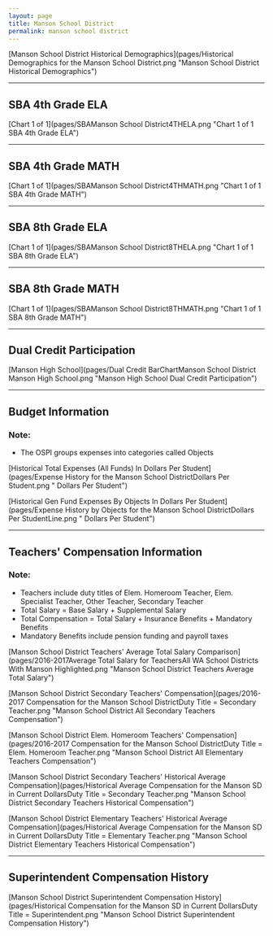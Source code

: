 ```yaml
---
layout: page
title: Manson School District
permalink: manson school district
---
```



[Manson School District Historical Demographics](pages/Historical Demographics for the Manson School District.png "Manson School District Historical Demographics")

___

## SBA 4th Grade ELA

[Chart 1 of 1](pages/SBAManson School District4THELA.png "Chart 1 of 1 SBA 4th Grade ELA")


___

## SBA 4th Grade MATH

[Chart 1 of 1](pages/SBAManson School District4THMATH.png "Chart 1 of 1 SBA 4th Grade MATH")


___

## SBA 8th Grade ELA

[Chart 1 of 1](pages/SBAManson School District8THELA.png "Chart 1 of 1 SBA 8th Grade ELA")


___

## SBA 8th Grade MATH

[Chart 1 of 1](pages/SBAManson School District8THMATH.png "Chart 1 of 1 SBA 8th Grade MATH")


___

## Dual Credit Participation

[Manson High School](pages/Dual Credit BarChartManson School District Manson High School.png "Manson High School Dual Credit Participation")


___

## Budget Information
### Note:
- The OSPI groups expenses into categories called Objects

[Historical Total Expenses (All Funds) In Dollars Per Student](pages/Expense History for the Manson School DistrictDollars Per Student.png " Dollars Per Student")

[Historical Gen Fund Expenses By Objects In Dollars Per Student](pages/Expense History by Objects for the Manson School DistrictDollars Per StudentLine.png " Dollars Per Student")


___

## Teachers' Compensation Information
### Note:
- Teachers include duty titles of Elem. Homeroom Teacher, Elem. Specialist Teacher, Other Teacher, Secondary Teacher
- Total Salary = Base Salary + Supplemental Salary
- Total Compensation = Total Salary + Insurance Benefits + Mandatory Benefits
- Mandatory Benefits include pension funding and payroll taxes

[Manson School District Teachers' Average Total Salary Comparison](pages/2016-2017Average Total Salary for TeachersAll WA School Districts With Manson Highlighted.png "Manson School District Teachers Average Total Salary")

[Manson School District Secondary Teachers' Compensation](pages/2016-2017 Compensation for the Manson School DistrictDuty Title = Secondary Teacher.png "Manson School District All Secondary Teachers Compensation")

[Manson School District Elem. Homeroom Teachers' Compensation](pages/2016-2017 Compensation for the Manson School DistrictDuty Title = Elem. Homeroom Teacher.png "Manson School District All Elementary Teachers Compensation")

[Manson School District Secondary Teachers' Historical Average Compensation](pages/Historical Average Compensation for the Manson SD in Current DollarsDuty Title = Secondary Teacher.png "Manson School District Secondary Teachers Historical Compensation")

[Manson School District Elementary Teachers' Historical Average Compensation](pages/Historical Average Compensation for the Manson SD in Current DollarsDuty Title = Elementary Teacher.png "Manson School District Elementary Teachers Historical Compensation")


___

## Superintendent Compensation History

[Manson School District Superintendent Compensation History](pages/Historical Compensation for the Manson SD in Current DollarsDuty Title = Superintendent.png "Manson School District Superintendent Compensation History")

